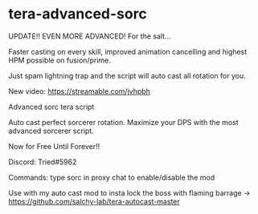 # tera-advanced-sorc
UPDATE!! EVEN MORE ADVANCED! For the salt...

Faster casting on every skill, improved animation cancelling and highest HPM possible on fusion/prime.

Just spam lightning trap and the script will auto cast all rotation for you.

New video:
https://streamable.com/jvhpbh

Advanced sorc tera script

Auto cast perfect sorcerer rotation. Maximize your DPS with the most advanced sorcerer script.

Now for Free Until Forever!!

Discord: Tried#5962

Commands: type sorc in proxy chat to enable/disable the mod

Use with my auto cast mod to insta lock the boss with flaming barrage -> https://github.com/salchy-lab/tera-autocast-master
